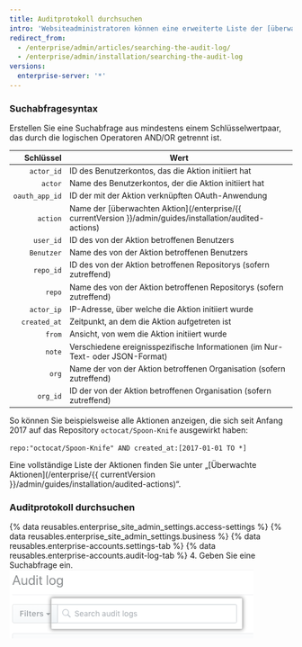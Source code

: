 ```yaml
---
title: Auditprotokoll durchsuchen
intro: 'Websiteadministratoren können eine erweiterte Liste der [überwachten Aktionen](/enterprise/{{ currentVersion }}/admin/guides/installation/audited-actions) auf {% data variables.product.product_location_enterprise %} durchsuchen.'
redirect_from:
  - /enterprise/admin/articles/searching-the-audit-log/
  - /enterprise/admin/installation/searching-the-audit-log
versions:
  enterprise-server: '*'
---
```


### Suchabfragesyntax

Erstellen Sie eine Suchabfrage aus mindestens einem Schlüsselwertpaar, das durch die logischen Operatoren AND/OR getrennt ist.

|      Schlüssel | Wert                                                                                                    |
| --------------:| ------------------------------------------------------------------------------------------------------- |
|     `actor_id` | ID des Benutzerkontos, das die Aktion initiiert hat                                                     |
|        `actor` | Name des Benutzerkontos, der die Aktion initiiert hat                                                   |
| `oauth_app_id` | ID der mit der Aktion verknüpften OAuth-Anwendung                                                       |
|       `action` | Name der [überwachten Aktion](/enterprise/{{ currentVersion }}/admin/guides/installation/audited-actions) |
|      `user_id` | ID des von der Aktion betroffenen Benutzers                                                             |
|     `Benutzer` | Name des von der Aktion betroffenen Benutzers                                                           |
|      `repo_id` | ID des von der Aktion betroffenen Repositorys (sofern zutreffend)                                       |
|         `repo` | Name des von der Aktion betroffenen Repositorys (sofern zutreffend)                                     |
|     `actor_ip` | IP-Adresse, über welche die Aktion initiiert wurde                                                      |
|   `created_at` | Zeitpunkt, an dem die Aktion aufgetreten ist                                                            |
|         `from` | Ansicht, von wem die Aktion initiiert wurde                                                             |
|         `note` | Verschiedene ereignisspezifische Informationen (im Nur-Text- oder JSON-Format)                          |
|          `org` | Name der von der Aktion betroffenen Organisation (sofern zutreffend)                                    |
|       `org_id` | ID der von der Aktion betroffenen Organisation (sofern zutreffend)                                      |

So können Sie beispielsweise alle Aktionen anzeigen, die sich seit Anfang 2017 auf das Repository `octocat/Spoon-Knife` ausgewirkt haben:

  `repo:"octocat/Spoon-Knife" AND created_at:[2017-01-01 TO *]`

Eine vollständige Liste der Aktionen finden Sie unter „[Überwachte Aktionen](/enterprise/{{ currentVersion }}/admin/guides/installation/audited-actions)“.

### Auditprotokoll durchsuchen

{% data reusables.enterprise_site_admin_settings.access-settings %}
{% data reusables.enterprise_site_admin_settings.business %}
{% data reusables.enterprise-accounts.settings-tab %}
{% data reusables.enterprise-accounts.audit-log-tab %}
4. Geben Sie eine Suchabfrage ein.![Suchabfrage](/assets/images/enterprise/site-admin-settings/search-query.png)
